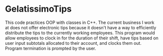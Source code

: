 # GelatissimoTips
This code practices OOP with classes in C++. The current business I work at does not offer electronic tips because it doesn't have a way to efficiently distribute the tips to the currently working employees. This program would allow employees to clock in for the duration of their shift, have tips based on user input subtotals allocated to their account, and clocks them out. Program termination is prompted by the user.

